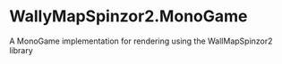 # WallyMapSpinzor2.MonoGame
A MonoGame implementation for rendering using the WallMapSpinzor2 library

